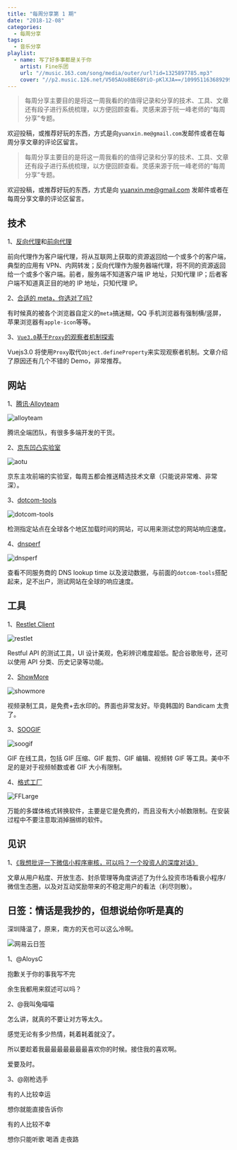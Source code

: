 ```yaml
---
title: "每周分享第 1 期"
date: "2018-12-08"
categories:
  - 每周分享
tags:
  - 音乐分享
playlist:
  - name: 写了好多事都是关于你
    artist: Fine乐团
    url: "//music.163.com/song/media/outer/url?id=1325897785.mp3"
    cover: "//p2.music.126.net/V505AUo8BE68YiO-pKlXJA==/109951163689299517.jpg?param=130y130"
---
```


> 每周分享主要目的是将这一周我看的的值得记录和分享的技术、工具、文章还有段子进行系统梳理，以方便回顾查看。灵感来源于阮一峰老师的“每周分享”专题。

欢迎投稿，或推荐好玩的东西，方式是向`yuanxin.me@gmail.com`发邮件或者在每周分享文章的评论区留言。

<!-- more -->

> 每周分享主要目的是将这一周我看的的值得记录和分享的技术、工具、文章还有段子进行系统梳理，以方便回顾查看。灵感来源于阮一峰老师的“每周分享”专题。

欢迎投稿，或推荐好玩的东西，方式是向 yuanxin.me@gmail.com 发邮件或者在每周分享文章的评论区留言。

## 技术

1、[反向代理](https://zh.wikipedia.org/wiki/%E5%8F%8D%E5%90%91%E4%BB%A3%E7%90%86)和[前向代理](https://zh.wikipedia.org/wiki/%E4%BB%A3%E7%90%86%E6%9C%8D%E5%8A%A1%E5%99%A8)

前向代理作为客户端代理，将从互联网上获取的资源返回给一个或多个的客户端，典型的应用有 VPN、内网转发；反向代理作为服务器端代理，将不同的资源返回给一个或多个客户端。前者，服务端不知道客户端 IP 地址，只知代理 IP；后者客户端不知道真正目的地的 IP 地址，只知代理 IP。

2、[合适的 meta，你选对了吗?](https://juejin.im/post/5c08bb31518825371057fcd0)

有时候真的被各个浏览器自定义的`meta`搞迷糊，QQ 手机浏览器有强制横/竖屏，苹果浏览器有`apple-icon`等等。

3、[`Vue3.0`基于`Proxy`的观察者机制探索](https://juejin.im/post/5bf3e632e51d452baa5f7375)

Vuejs3.0 将使用`Proxy`取代`Object.defineProperty`来实现观察者机制。文章介绍了原因还有几个不错的 Demo，非常推荐。

## 网站

1、[腾讯·Alloyteam](http://www.alloyteam.com/page/0/)

![alloyteam](/images/每周分享/001/alloyteam.png)

腾讯全端团队，有很多多端开发的干货。

2、[京东凹凸实验室](https://aotu.io/)

![aotu](/images/每周分享/001/aotu.png)

京东主攻前端的实验室，每周五都会推送精选技术文章（只能说非常难、非常深）。

3、[dotcom-tools](https://www.dotcom-tools.com/website-speed-test.aspx)

![dotcom-tools](/images/每周分享/001/dotcom-tools.png)

检测指定站点在全球各个地区加载时间的网站，可以用来测试您的网站响应速度。

4、[dnsperf](https://www.dnsperf.com/)

![dnsperf](/images/每周分享/001/dnsperf.png)

查看不同服务商的 DNS lookup time 以及波动数据，与前面的`dotcom-tools`搭配起来，足不出户，测试网站在全球的响应速度。

## 工具

1、[Restlet Client](https://chrome.google.com/webstore/detail/restlet-client-rest-api-t/aejoelaoggembcahagimdiliamlcdmfm?hl=zh-CN)

![restlet](/images/每周分享/001/restlet.jpg)

Restful API 的测试工具，UI 设计美观，色彩辨识难度超低。配合谷歌账号，还可以使用 API 分类、历史记录等功能。

2、[ShowMore](https://showmore.com/zh/)

![showmore](/images/每周分享/001/showmore.png)

视频录制工具，是免费+去水印的。界面也非常友好。毕竟韩国的 Bandicam 太贵了。

3、[SOOGIF](https://www.soogif.com/video/)

![soogif](/images/每周分享/001/soogif.png)

GIF 在线工具，包括 GIF 压缩、GIF 裁剪、GIF 编辑、视频转 GIF 等工具。美中不足的是对于视频帧数或者 GIF 大小有限制。

4、[格式工厂](http://www.pcfreetime.com/)

![FFLarge](/images/每周分享/001/FFLarge.jpg)

万能的多媒体格式转换软件，主要是它是免费的，而且没有大小帧数限制。在安装过程中不要注意取消掉捆绑的软件。

## 见识

1、[《我想批评一下微信小程序审核，可以吗？一个投资人的深度对话》](https://mp.weixin.qq.com/s?__biz=MzU3NTU5NDc0NA==&mid=2247487425&idx=1&sn=7069b67777de1e6e9e13580a184ee0c1&chksm=fd218656ca560f4015a081ad236118cdbb96451a6fef7cd7ec137d549580166d392cbb3116bf&mpshare=1&scene=1&srcid=1203ZjD2lCV10jYdRfZ5qYbi#rd)

文章从用户粘度、开放生态、封杀管理等角度讲述了为什么投资市场看衰小程序/微信生态圈，以及对互动奖励带来的不稳定用户的看法（利尽则散）。

## 日签：情话是我抄的，但想说给你听是真的

深圳降温了，原来，南方的天也可以这么冷啊。

![网易云日签](/images/每周分享/001/music.jpg)

1、@AloysC

抱歉关于你的事我写不完

余生我都用来叙述可以吗？

2、@我叫兔喵喵

怎么讲，就真的不要让对方等太久。

感觉无论有多少热情，耗着耗着就没了。

所以要趁着我最最最最最最最喜欢你的时候。接住我的喜欢啊。

爱要及时。 ​

3、@刚枪选手

有的人比较幸运

想你就能直接告诉你

有的人比较不幸

想你只能听歌 喝酒 走夜路 ​ ​​​
